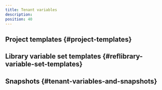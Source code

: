```yaml
---
title: Tenant variables
description: 
position: 40
---
```


## Project templates {#project-templates}

## Library variable set templates {#reflibrary-variable-set-templates}

## Snapshots {#tenant-variables-and-snapshots}